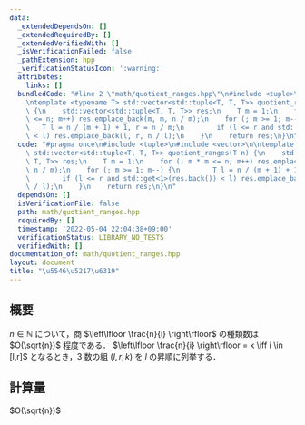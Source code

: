 ```yaml
---
data:
  _extendedDependsOn: []
  _extendedRequiredBy: []
  _extendedVerifiedWith: []
  _isVerificationFailed: false
  _pathExtension: hpp
  _verificationStatusIcon: ':warning:'
  attributes:
    links: []
  bundledCode: "#line 2 \"math/quotient_ranges.hpp\"\n#include <tuple>\n#include <vector>\n\
    \ntemplate <typename T> std::vector<std::tuple<T, T, T>> quotient_ranges(T n)\
    \ {\n    std::vector<std::tuple<T, T, T>> res;\n    T m = 1;\n    for (; m * m\
    \ <= n; m++) res.emplace_back(m, m, n / m);\n    for (; m >= 1; m--) {\n     \
    \   T l = n / (m + 1) + 1, r = n / m;\n        if (l <= r and std::get<1>(res.back())\
    \ < l) res.emplace_back(l, r, n / l);\n    }\n    return res;\n}\n"
  code: "#pragma once\n#include <tuple>\n#include <vector>\n\ntemplate <typename T>\
    \ std::vector<std::tuple<T, T, T>> quotient_ranges(T n) {\n    std::vector<std::tuple<T,\
    \ T, T>> res;\n    T m = 1;\n    for (; m * m <= n; m++) res.emplace_back(m, m,\
    \ n / m);\n    for (; m >= 1; m--) {\n        T l = n / (m + 1) + 1, r = n / m;\n\
    \        if (l <= r and std::get<1>(res.back()) < l) res.emplace_back(l, r, n\
    \ / l);\n    }\n    return res;\n}\n"
  dependsOn: []
  isVerificationFile: false
  path: math/quotient_ranges.hpp
  requiredBy: []
  timestamp: '2022-05-04 22:04:38+09:00'
  verificationStatus: LIBRARY_NO_TESTS
  verifiedWith: []
documentation_of: math/quotient_ranges.hpp
layout: document
title: "\u5546\u5217\u6319"
---
```


## 概要
$n \in \mathbb{N}$ について，商 $\left\lfloor \frac{n}{i} \right\rfloor$ の種類数は $O(\sqrt{n})$ 程度である．
$\left\lfloor \frac{n}{i} \right\rfloor = k \iff i \in [l,r]$ となるとき，3 数の組 $(l,r,k)$ を $l$ の昇順に列挙する．

## 計算量
$O(\sqrt{n})$
